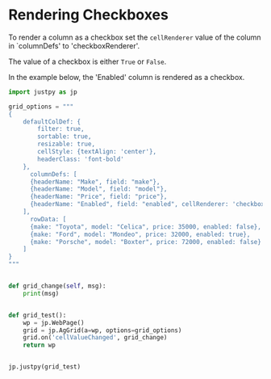 # Rendering Checkboxes

To render a column as a checkbox set the `cellRenderer` value of the column in `columnDefs' to 'checkboxRenderer'.

The value of a checkbox is either `True` or `False`.

In the example below, the 'Enabled' column is rendered as a checkbox.

```python
import justpy as jp

grid_options = """
{
    defaultColDef: {
        filter: true,
        sortable: true,
        resizable: true,
        cellStyle: {textAlign: 'center'},
        headerClass: 'font-bold'
    }, 
      columnDefs: [
      {headerName: "Make", field: "make"},
      {headerName: "Model", field: "model"},
      {headerName: "Price", field: "price"},
      {headerName: "Enabled", field: "enabled", cellRenderer: 'checkboxRenderer'}
    ],
      rowData: [
      {make: "Toyota", model: "Celica", price: 35000, enabled: false},
      {make: "Ford", model: "Mondeo", price: 32000, enabled: true},
      {make: "Porsche", model: "Boxter", price: 72000, enabled: false}
    ]
}
"""


def grid_change(self, msg):
    print(msg)


def grid_test():
    wp = jp.WebPage()
    grid = jp.AgGrid(a=wp, options=grid_options)
    grid.on('cellValueChanged', grid_change)
    return wp


jp.justpy(grid_test)
```